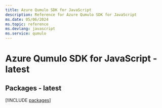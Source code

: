 ```yaml
---
title: Azure Qumulo SDK for JavaScript
description: Reference for Azure Qumulo SDK for JavaScript
ms.date: 05/06/2024
ms.topic: reference
ms.devlang: javascript
ms.service: qumulo
---
```

# Azure Qumulo SDK for JavaScript - latest
## Packages - latest
[!INCLUDE [packages](qumulo-index.md)]